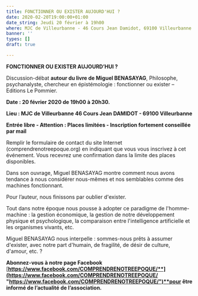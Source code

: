 ```yaml
---
title: FONCTIONNER OU EXISTER AUJOURD'HUI ?
date: 2020-02-20T19:00:00+01:00
date_string: Jeudi 20 février à 19h00
where: MJC de Villeurbanne - 46 Cours Jean Damidot, 69100 Villeurbanne
banner: ''
types: []
draft: true

---
```

**FONCTIONNER OU EXISTER AUJOURD’HUI ?**

Discussion-débat **autour du livre de Miguel BENASAYAG**, Philosophe, psychanalyste, chercheur en épistémologie : fonctionner ou exister – Editions Le Pommier.

**Date : 20 février 2020 de 19h00 à 20h30.**

**Lieu : MJC de Villeurbanne 46 Cours Jean DAMIDOT - 69100 Villeurbanne**

**Entrée libre - Attention : Places limitées - Inscription fortement conseillée par mail** 

Remplir le formulaire de contact du site Internet (comprendrenotreepoque.org) en indiquant que vous vous inscrivez à cet événement. Vous recevrez une confirmation dans la limite des places disponibles.

Dans son ouvrage, Miguel BENASAYAG montre comment nous avons tendance à nous considérer nous-mêmes et nos semblables comme des machines fonctionnant.

Pour l’auteur, nous finissons par oublier d'exister. 

Tout dans notre époque nous pousse à adopter ce paradigme de l'homme-machine : la gestion économique, la gestion de notre développement physique et psychologique, la comparaison entre l'intelligence artificielle et les organismes vivants, etc.

Miguel BENASAYAG nous interpelle : sommes-nous prêts à assumer d'exister, avec notre part d'humain, de fragilité, de désir de culture, d'amour, etc. ?

**Abonnez-vous à notre page Facebook** [**https://www.facebook.com/COMPRENDRENOTREEPOQUE/**](https://www.facebook.com/COMPRENDRENOTREEPOQUE/ "https://www.facebook.com/COMPRENDRENOTREEPOQUE/")**pour être informé de l’actualité de l’association.**